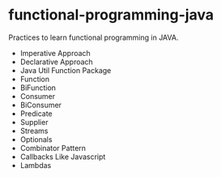 # functional-programming-java

Practices to learn functional programming in JAVA.
- Imperative Approach
- Declarative Approach
- Java Util Function Package
- Function
- BiFunction
- Consumer
- BiConsumer
- Predicate
- Supplier
- Streams
- Optionals
- Combinator Pattern
- Callbacks Like Javascript
- Lambdas
